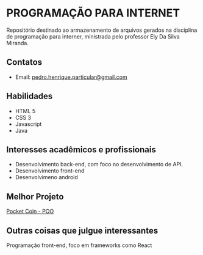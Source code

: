 # PROGRAMAÇÃO PARA INTERNET
Repositório destinado ao armazenamento de arquivos gerados na disciplina de programação para interner, ministrada pelo professor Ely Da Silva Miranda.

## Contatos
* Email: pedro.henrique.particular@gmail.com

## Habilidades
* HTML 5 
* CSS 3
* Javascript
* Java

## Interesses acadêmicos e profissionais
* Desenvolvimento back-end, com foco no desenvolvimento de API.
* Desenvolvimento front-end
* Desenvolvimeno android

## Melhor Projeto
[Pocket Coin - POO](https://github.com/PedroHenriqueDevBR/App-Pocket-Coin)

## Outras coisas que julgue interessantes
Programação front-end, foco em frameworks como React
